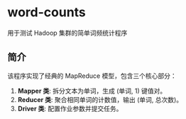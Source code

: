 # word-counts

用于测试 Hadoop 集群的简单词频统计程序

## 简介

该程序实现了经典的 MapReduce 模型，包含三个核心部分：

1. **Mapper 类**: 拆分文本为单词，生成 (单词, 1) 键值对。
2. **Reducer 类**: 聚合相同单词的计数值，输出 (单词, 总次数)。
3. **Driver 类**: 配置作业参数并提交任务。
